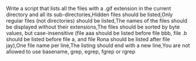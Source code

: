 Write a script that lists all the files with a .gif extension in the current directory and all its sub-directories,Hidden files should be listed,Only regular files (not directories) should be listed,The names of the files should be displayed without their extensions,The files should be sorted by byte values, but case-insensitive (file aaa should be listed before file bbb, file .b should be listed before file a, and file Rona should be listed after file jay),One file name per line,The listing should end with a new line,You are not allowed to use basename, grep, egrep, fgrep or rgrep
